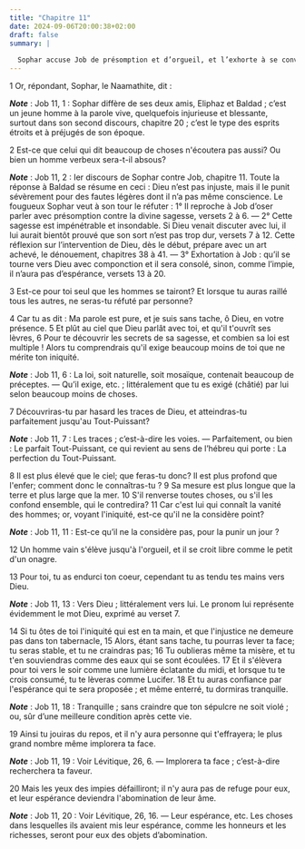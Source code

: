 ```yaml
---
title: "Chapitre 11"
date: 2024-09-06T20:00:38+02:00
draft: false
summary: |
  
  Sophar accuse Job de présomption et d’orgueil, et l’exhorte à se convertir au Seigneur.
---
```



1 Or, répondant, Sophar, le Naamathite, dit :

***Note*** :  Job 11, 1 : Sophar diffère de ses deux amis, Eliphaz et Baldad ; c’est un jeune homme à la parole vive, quelquefois injurieuse et blessante, surtout dans son second discours, chapitre 20 ; c’est le type des esprits étroits et à préjugés de son époque.


2 Est-ce que celui qui dit beaucoup de choses n'écoutera pas aussi? Ou bien un homme verbeux sera-t-il absous?

***Note*** :  Job 11, 2 : Ier discours de Sophar contre Job, chapitre 11. Toute la réponse à Baldad se résume en ceci : Dieu n’est pas injuste, mais il le punit sévèrement pour des fautes légères dont il n’a pas même conscience. Le fougueux Sophar veut à son tour le réfuter : 1° Il reproche à Job d’oser parler avec présomption contre la divine sagesse, versets 2 à 6. ― 2° Cette sagesse est impénétrable et insondable. Si Dieu venait discuter avec lui, il lui aurait bientôt prouvé que son sort n’est pas trop dur, versets 7 à 12. Cette réflexion sur l’intervention de Dieu, dès le début, prépare avec un art achevé, le dénouement, chapitres 38 à 41. ― 3° Exhortation à Job : qu’il se tourne vers Dieu avec componction et il sera consolé, sinon, comme l’impie, il n’aura pas d’espérance, versets 13 à 20.

3 Est-ce pour toi seul que les hommes se tairont? Et lorsque tu auras raillé tous les autres, ne seras-tu réfuté par personne?


4 Car tu as dit : Ma parole est pure, et je suis sans tache, ô Dieu, en votre présence. 5 Et plût au ciel que Dieu parlât avec toi, et qu'il t'ouvrît ses lèvres, 6 Pour te découvrir les secrets de sa sagesse, et combien sa loi est multiple ! Alors tu comprendrais qu'il exige beaucoup moins de toi que ne mérite ton iniquité.

***Note*** :  Job 11, 6 : La loi, soit naturelle, soit mosaïque, contenait beaucoup de préceptes. ― Qu’il exige, etc. ; littéralement que tu es exigé (châtié) par lui selon beaucoup moins de choses.

7 Découvriras-tu par hasard les traces de Dieu, et atteindras-tu parfaitement jusqu'au Tout-Puissant?

***Note*** :  Job 11, 7 : Les traces ; c’est-à-dire les voies. ― Parfaitement, ou bien : Le parfait Tout-Puissant, ce qui revient au sens de l’hébreu qui porte : La perfection du Tout-Puissant.

8 Il est plus élevé que le ciel; que feras-tu donc? Il est plus profond que l'enfer; comment donc le connaîtras-tu ? 9 Sa mesure est plus longue que la terre et plus large que la mer. 10 S'il renverse toutes choses, ou s'il les confond ensemble, qui le contredira? 11 Car c'est lui qui connaît la vanité des hommes; or, voyant l'iniquité, est-ce qu'il ne la considère point?

***Note*** :  Job 11, 11 : Est-ce qu’il ne la considère pas, pour la punir un jour ?

12 Un homme vain s'élève jusqu'à l'orgueil, et il se croit libre comme le petit d'un onagre.


13 Pour toi, tu as endurci ton coeur, cependant tu as tendu tes mains vers Dieu.

***Note*** :  Job 11, 13 : Vers Dieu ; littéralement vers lui. Le pronom lui représente évidemment le mot Dieu, exprimé au verset 7.

14 Si tu ôtes de toi l'iniquité qui est en ta main, et que l'injustice ne demeure pas dans ton tabernacle, 15 Alors, étant sans tache, tu pourras lever ta face; tu seras stable, et tu ne craindras pas; 16 Tu oublieras même ta misère, et tu t'en souviendras comme des eaux qui se sont écoulées. 17 Et il s'élèvera pour toi vers le soir comme une lumière éclatante du midi, et lorsque tu te crois consumé, tu te lèveras comme Lucifer. 18 Et tu auras confiance par l'espérance qui te sera proposée ; et même enterré, tu dormiras tranquille.

***Note*** :  Job 11, 18 : Tranquille ; sans craindre que ton sépulcre ne soit violé ; ou, sûr d’une meilleure condition après cette vie.

19 Ainsi tu jouiras du repos, et il n'y aura personne qui t'effrayera; le plus grand nombre même implorera ta face.

***Note*** :  Job 11, 19 : Voir Lévitique, 26, 6. ― Implorera ta face ; c’est-à-dire recherchera ta faveur.

20 Mais les yeux des impies défailliront; il n'y aura pas de refuge pour eux, et leur espérance deviendra l'abomination de leur âme.

***Note*** :  Job 11, 20 : Voir Lévitique, 26, 16. ― Leur espérance, etc. Les choses dans lesquelles ils avaient mis leur espérance, comme les honneurs et les richesses, seront pour eux des objets d’abomination.

